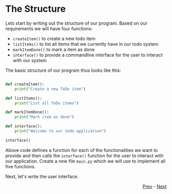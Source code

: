 # The Structure

Lets start by writing out the structure of our program. Based on our requirements we will 
have four functions:

* `createItem()` to create a new todo item
* `listItems()` to list all items that we currently have in our todo system
* `markItemDone()` to mark a item as done
* `interface()` to provide a commandline interface for the user to interact with our system

The basic structure of our program thus looks like this:

```python

def createItem():
    print("Create a new ToDo item")

def listItems():
    print("List all ToDo items")

def markItemDone():
    print("Mark item as done")

def interface():
    print("Welcome to our todo application")

interface()
```

Above code defines a function for each of the functionalities we want to provide and then calls the 
`interface()` function for the user to interact with our application. Create a new file `main.py` which we will use to implement all five functions.

Next, let's write the user interface.

<div align="right">
   
   [Prev](project.md) - [Next](interface.md)
</div>